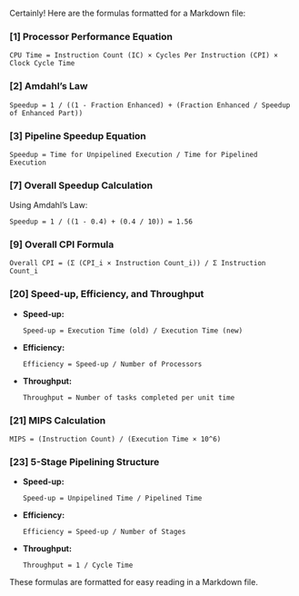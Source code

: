 Certainly! Here are the formulas formatted for a Markdown file:

### [1] Processor Performance Equation
```
CPU Time = Instruction Count (IC) × Cycles Per Instruction (CPI) × Clock Cycle Time
```

### [2] Amdahl’s Law
```
Speedup = 1 / ((1 - Fraction Enhanced) + (Fraction Enhanced / Speedup of Enhanced Part))
```

### [3] Pipeline Speedup Equation
```
Speedup = Time for Unpipelined Execution / Time for Pipelined Execution
```

### [7] Overall Speedup Calculation
Using Amdahl’s Law:
```
Speedup = 1 / ((1 - 0.4) + (0.4 / 10)) = 1.56
```

### [9] Overall CPI Formula
```
Overall CPI = (Σ (CPI_i × Instruction Count_i)) / Σ Instruction Count_i
```

### [20] Speed-up, Efficiency, and Throughput
- **Speed-up:**
  ```
  Speed-up = Execution Time (old) / Execution Time (new)
  ```
- **Efficiency:**
  ```
  Efficiency = Speed-up / Number of Processors
  ```
- **Throughput:**
  ```
  Throughput = Number of tasks completed per unit time
  ```

### [21] MIPS Calculation
```
MIPS = (Instruction Count) / (Execution Time × 10^6)
```

### [23] 5-Stage Pipelining Structure
- **Speed-up:**
  ```
  Speed-up = Unpipelined Time / Pipelined Time
  ```
- **Efficiency:**
  ```
  Efficiency = Speed-up / Number of Stages
  ```
- **Throughput:**
  ```
  Throughput = 1 / Cycle Time
  ```

These formulas are formatted for easy reading in a Markdown file.
